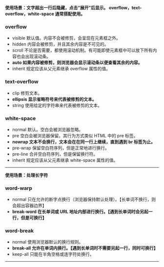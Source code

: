 **使用场景：文字超出一行后隐藏，点击“展开”后显示。
overflow，text-overflow，white-space 通常搭配使用。**

### overflow 
* visible	默认值。内容不会被修剪，会呈现在元素框之外。
* hidden	内容会被修剪，并且其余内容是不可见的。
* scroll	不论是否需要，都使用滚动机制。有可能即使元素框中可以放下所有内容也会出现滚动条。
* **auto	如果内容被修剪，则浏览器会显示滚动条以便查看其余的内容。**
* inherit	规定应该从父元素继承 overflow 属性的值。

### text-overflow
* clip	修剪文本。
* **ellipsis	显示省略符号来代表被修剪的文本。**
* string	使用给定的字符串来代表被修剪的文本。

### white-space
* normal	默认。空白会被浏览器忽略。
* pre	空白会被浏览器保留。其行为方式类似 HTML 中的 pre 标签。
* **nowrap	文本不会换行，文本会在在同一行上继续，直到遇到 br 标签为止。**
* pre-wrap	保留空白符序列，但是正常地进行换行。
* pre-line	合并空白符序列，但是保留换行符。
* inherit	规定应该从父元素继承 white-space 属性的值。

---

**使用场景：处理长字符**

### word-warp
* normal	只在允许的断字点换行（浏览器保持默认处理）。【长单词不换行，则会超出容器边界】
* **break-word	在长单词或 URL 地址内部进行换行。【遇到长单词时会另起一行，但是可换行】**

### word-break
* normal	使用浏览器默认的换行规则。
* **break-all	允许在单词内换行。【遇到长单词时不需要另起一行，同时可换行】**
* keep-all	只能在半角空格或连字符处换行。

---

